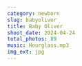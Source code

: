 ```yaml
---
category: newborn
slug: babyoliver
title: Baby Oliver
shoot_date: 2024-04-24
total_photos: 89
music: Hourglass.mp3
img_ext: jpg
---
```

